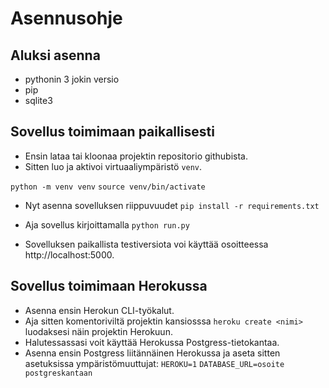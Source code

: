 # Asennusohje

## Aluksi asenna
* pythonin 3 jokin versio
* pip
* sqlite3

## Sovellus toimimaan paikallisesti

* Ensin lataa tai kloonaa projektin repositorio githubista.
* Sitten luo ja aktivoi virtuaaliympäristö `venv`.

`python -m venv venv`
`source venv/bin/activate`

* Nyt asenna sovelluksen riippuvuudet `pip install -r requirements.txt`

* Aja sovellus kirjoittamalla `python run.py`

* Sovelluksen paikallista testiversiota voi käyttää osoitteessa http://localhost:5000.

## Sovellus toimimaan Herokussa

* Asenna ensin Herokun CLI-työkalut.
* Aja sitten komentoriviltä projektin kansiosssa `heroku create <nimi>` luodaksesi näin projektin Herokuun.
* Halutessassasi voit käyttää Herokussa Postgress-tietokantaa.
* Asenna ensin Postgress liitännäinen Herokussa ja aseta sitten asetuksissa ympäristömuuttujat:
`HEROKU=1`
`DATABASE_URL=osoite postgreskantaan`